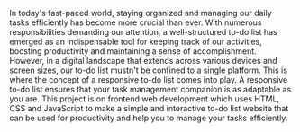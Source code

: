 In today's fast-paced world, staying organized and managing our daily tasks efficiently has become more crucial than ever. With numerous responsibilities demanding our attention, a well-structured to-do list has emerged as an indispensable tool for keeping track of our activities, boosting productivity and maintaining a sense of accomplishment. However, in a digital landscape that extends across various devices and screen sizes, our to-do list mustn't be confined to a single platform. This is where the concept of a responsive to-do list comes into play.
A responsive to-do list ensures that your task management companion is as adaptable as you are.
This project is on frontend web development which uses HTML, CSS and JavaScript to make a simple  and interactive  to-do list   website that can be used for productivity and help you to manage your tasks efficiently.
